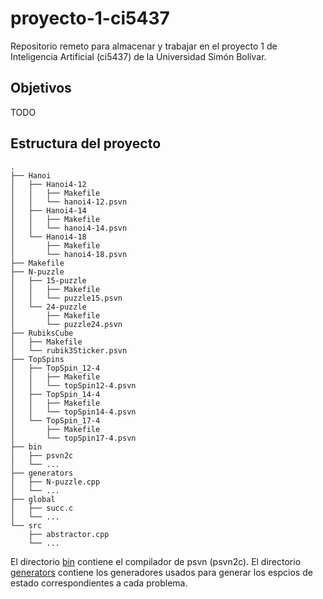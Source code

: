 # proyecto-1-ci5437
Repositorio remeto para almacenar y trabajar en el proyecto 1 de Inteligencia Artificial (ci5437) de la Universidad Simón Bolívar.

## Objetivos
TODO

## Estructura del proyecto
```
.
├── Hanoi
│   ├── Hanoi4-12
│   │   ├── Makefile
│   │   └── hanoi4-12.psvn
│   ├── Hanoi4-14
│   │   ├── Makefile
│   │   └── hanoi4-14.psvn
│   └── Hanoi4-18
│       ├── Makefile
│       └── hanoi4-18.psvn
├── Makefile
├── N-puzzle
│   ├── 15-puzzle
│   │   ├── Makefile
│   │   └── puzzle15.psvn
│   └── 24-puzzle
│       ├── Makefile
│       └── puzzle24.psvn
├── RubiksCube
│   ├── Makefile
│   └── rubik3Sticker.psvn
├── TopSpins
│   ├── TopSpin_12-4
│   │   ├── Makefile
│   │   └── topSpin12-4.psvn
│   ├── TopSpin_14-4
│   │   ├── Makefile
│   │   └── topSpin14-4.psvn
│   └── TopSpin_17-4
│       ├── Makefile
│       └── topSpin17-4.psvn
├── bin
│   ├── psvn2c
│   └── ...
├── generators
│   ├── N-puzzle.cpp
│   └── ...
├── global
│   ├── succ.c
│   └── ...
└── src
    ├── abstractor.cpp
    └── ...
```
    
   
El directorio [bin](./bin) contiene el compilador de psvn (psvn2c).
El directorio [generators](./generators) contiene los generadores usados para generar los espcios de estado correspondientes a cada problema.
